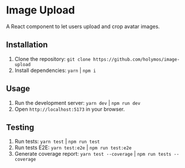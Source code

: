 # Image Upload

A React component to let users upload and crop avatar images.

## Installation

1. Clone the repository: `git clone https://github.com/holymos/image-upload`
2. Install dependencies: `yarn` | `npm i`

## Usage

1. Run the development server: `yarn dev` | `npm run dev`
2. Open `http://localhost:5173` in your browser.

## Testing

1. Run tests: `yarn test` | `npm run test`
1. Run tests E2E: `yarn test:e2e` | `npm run test:e2e`
2. Generate coverage report: `yarn test --coverage` | `npm run tests --coverage`
